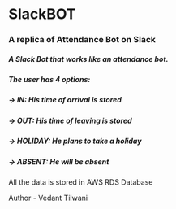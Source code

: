 # SlackBOT
### A replica of Attendance Bot on Slack
##### A Slack Bot that works like an attendance bot.
##### The user has 4 options:
##### -> IN: His time of arrival is stored 
##### -> OUT: His time of leaving is stored
##### -> HOLIDAY: He plans to take a holiday
##### -> ABSENT: He will be absent

All the data is stored in AWS RDS Database

Author - Vedant Tilwani
